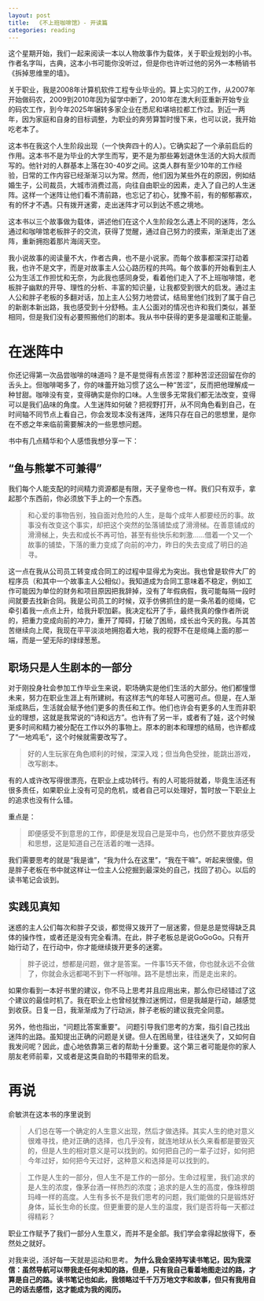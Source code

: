 ```yaml
---
layout: post
title:  《不上班咖啡馆》- 开读篇
categories: reading
---
```


这个星期开始，我们一起来阅读一本以人物故事作为载体，关于职业规划的小书。作者名字叫，古典，这本小书可能你没听过，但是你也许听过他的另外一本畅销书《拆掉思维里的墙》。

关于职业，我是2008年计算机软件工程专业毕业的。算上实习的工作，从2007年开始做码农，2009到2010年因为留学中断了，2010年在澳大利亚重新开始专业的码农工作，到今年2025年辗转多家企业在悉尼和堪培拉都工作过。到近一两年，因为家庭和自身的目标调整，为职业的奔劳算暂时慢下来，也可以说，我开始吃老本了。

这本书在我这个人生阶段出现（一个快奔四十的人）。它确实起了一个承前启后的作用。这本书不是为毕业的大学生而写，更不是为那些筹划退休生活的大妈大叔而写的。他针对的人群基本上落在30-40岁之间。这类人群有至少10年的工作经验，日常的工作内容已经渐渐习以为常。然而，他们因为某些外在的原因，例如结婚生子，公司裁员，大城市消费过高，向往自由职业的因素，走入了自己的人生迷阵。这样一个迷阵让他们看不清前路，也忘记了初心，犹豫不前，有的郁郁寡欢，有的怀才不遇。只有拨开迷雾，走出迷阵才可以到达不惑之境地。

这本书以三个故事做为载体，讲述他们在这个人生阶段怎么遇上不同的迷阵，怎么通过和咖啡馆老板胖子的交流，获得了觉醒，通过自己努力的摸索，渐渐走出了迷阵，重新拥抱着那片海阔天空。

我小说故事的阅读量不大，作者古典，也不是小说家。而每个故事都深深打动着我，也许不是文字，而是对故事主人公心路历程的共鸣。每个故事的开始看到主人公为生活工作担忧和无奈，为此我也感同身受，看着他们走入了不上班咖啡馆，老板胖子幽默的开导、理性的分析、丰富的知识量，让我都受到很大的启发。通过主人公和胖子老板的多翻对话，加上主人公努力地尝试，结局里他们找到了属于自己的新剧本新出路，我也感受到十分舒畅。主人公面对的情况也许和我们类似，甚至相同，但是我们没有必要照搬他们的剧本。我从书中获得的更多是温暖和正能量。

# 在迷阵中

你还记得第一次品尝咖啡的味道吗？是不是觉得有点苦涩？那种苦涩还回留在你的舌头上。但咖啡喝多了，你的味蕾开始习惯了这么一种“苦涩”，反而把他理解成一种甘甜。咖啡没有变，变得确实是你的口味。人生很多无常我们都无法改变，变得可以是我们品味的角度。人生迷阵如何破？把视野打开，从不同角色看到自己，在时间轴不同节点上看自己，你会发现本没有迷阵，迷阵只存在自己的思想里，是你在不惑之年来临前需要解决的一些思想问题。

书中有几点精华和个人感悟我想分享一下：

## “鱼与熊掌不可兼得”

我们每个人能支配的时间精力资源都是有限，天子皇帝也一样。我们只有双手，拿起那个东西前，你必须放下手上的一个东西。

> 和心爱的事物告别，独自面对危险的人生，是每个成年人都要经历的事。故事没有改变这个事实，却把这个突然的坠落铺垫成了滑滑梯。在善意铺成的滑滑梯上，失去和成长不再可怕，甚至有些快乐和刺激……借着一个又一个故事的铺垫，下落的重力变成了向前的冲力，昨日的失去变成了明日的追寻。​

这一点在我从公司员工转变成合同工的过程中显得尤为突出。我也曾是软件大厂的程序员（和其中一个故事主人公相似）。我知道成为合同工意味着不稳定，例如工作可能因为单位的财务和项目原因把我辞掉，没有了年假病假，我可能每隔一段时间就要去找新合同。我是公司员工的时候，双手仿佛抓住的是一条吊着的缆绳，它牵引着我一点点上升，给我升职加薪。我决定松开了手，最终我真的像作者所说的，把重力变成向前的冲力，重开了障碍，打破了困局，成长出今天的我。与其苦苦继续向上爬，我现在平平淡淡地拥抱着大地，我的视野不在是缆绳上面的那一端，而是一望无际的绿绿葱葱。

## 职场只是人生剧本的一部分

对于刚投身社会参加工作毕业生来说，职场确实是他们生活的大部分。他们都憧憬未来，努力在职业生涯上有所建树。有这样志气的年轻人可圈可点。但是，在人渐渐成熟后，生活就会赋予他们更多的责任和工作。他们也许会有更多的人生而非职业的理想，这就是我常说的“诗和远方”。也许有了另一半，或者有了娃，这个时候更多时间和精力被分配在工作以外的事物上。原本的剧本和理想的结局，也许都成了“一地鸡毛”，这个时候就需要改写了。

> 好的人生玩家在角色顺利的时候，深深入戏；但当角色受挫，能跳出游戏，改写剧本。​

有的人或许改写得很漂亮，在职业上成功转行。有的人可能将就着，毕竟生活还有很多责任，如果职业上没有可见的危机，或者自己可以处理好，暂时放一下职业上的追求也没有什么错。

重点是：
> 即便感受不到意思的工作，即便是发现自己是笼中鸟，也仍然不要放弃感受和思想，这是知道自己在活着的唯一选择。​

我们需要思考的就是“我是谁”，“我为什么在这里”，“我在干嘛”。听起来很傻。但是胖子老板在书中就这样让一位主人公挖掘到最深处的自己，找回了初心。以后的读书笔记会谈到。

## 实践见真知

迷惑的主人公们每次和胖子交谈，都觉得又拨开了一层迷雾，但是总是觉得缺乏具体的操作性，或者还是没有完全看清。在此，胖子老板总是说GoGoGo。只有开始行动了，在行动中，你才能继续拨开更多的迷雾。

> 胖子说过，想都是问题，做才是答案。一件事15天不做，你也就永远不会做了，你就会永远都喝不到下一杯咖啡。路不是想出来，而是走出来的。

如果你看到一本好书里的建议，你不马上思考并且应用出来，那么你已经错过了这个建议的最佳时机了。我在职业上也曾经犹豫过迷惘过，但是我越是行动，越感觉到收获。日复一日，我渐渐成为了行动派，胖子老板的建议我完全同意。

另外，他也指出，“问题比答案重要”。 问题引导我们思考的方案，指引自己找出迷阵的出路。虽知提出正确的问题是关键。但人在困局里，往往迷失了，又如何自我发问呢？因此，虚心地依靠第三者的帮助十分重要。这个第三者可能是你的家人朋友老师前辈，又或者是这类自助的书籍带来的启发。


# 再说

俞敏洪在这本书的序里说到

> 人们总在等一个确定的人生意义出现，然后才做选择。其实人生的绝对意义很难寻找，绝对正确的选择，也几乎没有，就连地球从长久来看都是要毁灭的，但是人生的相对意义是可以找到的。如何把自己的一辈子过好，如何把今年过好，如何把今天过好，这种意义和选择是可以找到的。

> 工作是人生的一部分，但人生不是工作的一部分。生命过程里，我们追求的是人生的浓度，像茅台酒一样热烈的浓度；追求的是人生的高度，像珠穆朗玛峰一样的高度。人生有多长不是我们思考的问题，我们能做的只是锻炼好身体，延长生命的长度。但更重要的是人生的温度，我们是否将每一天都过得精彩？

职业工作赋予了我们一部分人生意义，而并不是全部。我们学会拿得起放得下，泰然处之就好。

对我来说，活好每一天就是运动和思考。
**为什么我会坚持写读书笔记，因为我深信：虽然导航可以带我走任何未知的路，但是，只有我自己看着地图走过的路，才算是自己的路。读书笔记也如此，我领略过千千万万地文字和故事，但只有我用自己的话去感悟，这才能成为我的阅历。**








<!--stackedit_data:
eyJoaXN0b3J5IjpbLTE2MjUyNTIxMjgsLTE4OTU0OTQ1MDQsOD
A0ODI3NTMxLC03ODIzNTU4NDIsLTQ1MTUyODk3NCwxODM5NzY2
NjQyLDE2NDk0ODY2MjYsLTk4NDE4MDA3NV19
-->